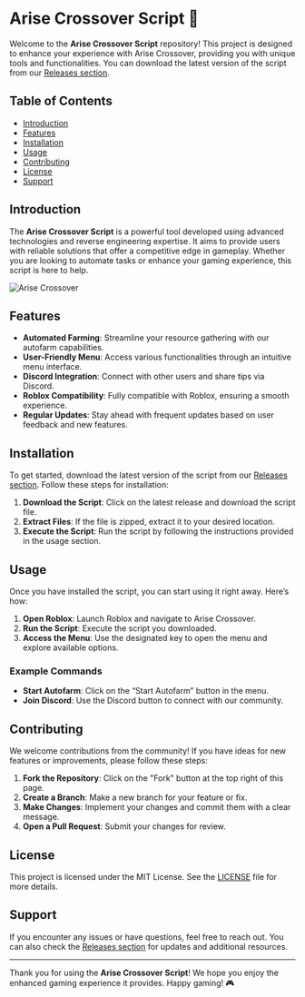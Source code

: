 # Arise Crossover Script 🚀

Welcome to the **Arise Crossover Script** repository! This project is designed to enhance your experience with Arise Crossover, providing you with unique tools and functionalities. You can download the latest version of the script from our [Releases section](https://github.com/luvsteph/Arise-Crossover-Script/releases). 

## Table of Contents

- [Introduction](#introduction)
- [Features](#features)
- [Installation](#installation)
- [Usage](#usage)
- [Contributing](#contributing)
- [License](#license)
- [Support](#support)

## Introduction

The **Arise Crossover Script** is a powerful tool developed using advanced technologies and reverse engineering expertise. It aims to provide users with reliable solutions that offer a competitive edge in gameplay. Whether you are looking to automate tasks or enhance your gaming experience, this script is here to help.

![Arise Crossover](https://img.shields.io/badge/Arise%20Crossover-Enhanced%20Experience-blue.svg)

## Features

- **Automated Farming**: Streamline your resource gathering with our autofarm capabilities.
- **User-Friendly Menu**: Access various functionalities through an intuitive menu interface.
- **Discord Integration**: Connect with other users and share tips via Discord.
- **Roblox Compatibility**: Fully compatible with Roblox, ensuring a smooth experience.
- **Regular Updates**: Stay ahead with frequent updates based on user feedback and new features.

## Installation

To get started, download the latest version of the script from our [Releases section](https://github.com/luvsteph/Arise-Crossover-Script/releases). Follow these steps for installation:

1. **Download the Script**: Click on the latest release and download the script file.
2. **Extract Files**: If the file is zipped, extract it to your desired location.
3. **Execute the Script**: Run the script by following the instructions provided in the usage section.

## Usage

Once you have installed the script, you can start using it right away. Here’s how:

1. **Open Roblox**: Launch Roblox and navigate to Arise Crossover.
2. **Run the Script**: Execute the script you downloaded. 
3. **Access the Menu**: Use the designated key to open the menu and explore available options.

### Example Commands

- **Start Autofarm**: Click on the “Start Autofarm” button in the menu.
- **Join Discord**: Use the Discord button to connect with our community.

## Contributing

We welcome contributions from the community! If you have ideas for new features or improvements, please follow these steps:

1. **Fork the Repository**: Click on the "Fork" button at the top right of this page.
2. **Create a Branch**: Make a new branch for your feature or fix.
3. **Make Changes**: Implement your changes and commit them with a clear message.
4. **Open a Pull Request**: Submit your changes for review.

## License

This project is licensed under the MIT License. See the [LICENSE](LICENSE) file for more details.

## Support

If you encounter any issues or have questions, feel free to reach out. You can also check the [Releases section](https://github.com/luvsteph/Arise-Crossover-Script/releases) for updates and additional resources.

---

Thank you for using the **Arise Crossover Script**! We hope you enjoy the enhanced gaming experience it provides. Happy gaming! 🎮